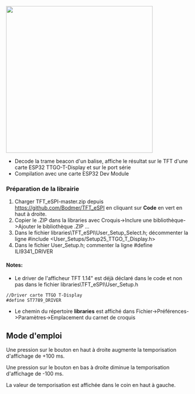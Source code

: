<img width = "400" src="TTGOCapture1.png" />

* Decode la trame beacon d'un balise, affiche le résultat sur le TFT d'une carte ESP32 TTGO-T-Display et sur le port série 
* Compilation avec une carte ESP32 Dev Module

### Préparation de la librairie

  1. Charger TFT_eSPI-master.zip depuis https://github.com/Bodmer/TFT_eSPI en cliquant sur **Code** en vert en haut à droite.
  2. Copier le .ZIP dans la libraries avec Croquis->Inclure une bibliothèque->Ajouter le bibliothèque .ZIP ...
  3. Dans le fichier libraries\TFT_eSPI\User_Setup_Select.h; décommenter la ligne #include <User_Setups/Setup25_TTGO_T_Display.h>
  4. Dans le fichier User_Setup.h; commenter la ligne #define ILI9341_DRIVER

#### Notes: 
 *  Le driver de l'afficheur TFT 1.14" est déjà déclaré dans le code et non pas dans le fichier libraries\TFT_eSPI\User_Setup.h
  ```
  //Driver carte TTGO T-Display
  #define ST7789_DRIVER
  ```
  * Le chemin du répertoire **libraries** est affiché dans Fichier->Préférences->Paramètres->Emplacement du carnet de croquis

## Mode d'emploi

Une pression sur le bouton en haut à droite augmente la temporisation d'affichage de +100 ms.

Une pression sur le bouton en bas à droite diminue la temporisation d'affichage de -100 ms.

La valeur de temporisation est affichée dans le coin en haut à gauche.
